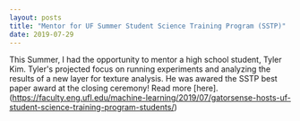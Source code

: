 ```yaml
---
layout: posts
title: "Mentor for UF Summer Student Science Training Program (SSTP)"
date: 2019-07-29
---
```


This Summer, I had the opportunity to mentor a high school student, Tyler Kim. 
Tyler's projected focus on running experiments and analyzing the results of
a new layer for texture analysis. He was awared the SSTP best paper award at 
the closing ceremony! Read more [here].(https://faculty.eng.ufl.edu/machine-learning/2019/07/gatorsense-hosts-uf-student-science-training-program-students/)
